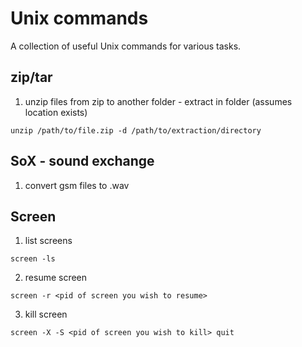 # Unix commands
A collection of useful Unix commands for various tasks.

## zip/tar
1) unzip files from zip to another folder - extract in folder (assumes location exists)
```shell
unzip /path/to/file.zip -d /path/to/extraction/directory
```
## SoX - sound exchange
1) convert gsm files to .wav

## Screen
1) list screens
```shell
screen -ls
```
2) resume screen
```shell
screen -r <pid of screen you wish to resume>
``` 
3) kill screen
```shell
screen -X -S <pid of screen you wish to kill> quit
``` 